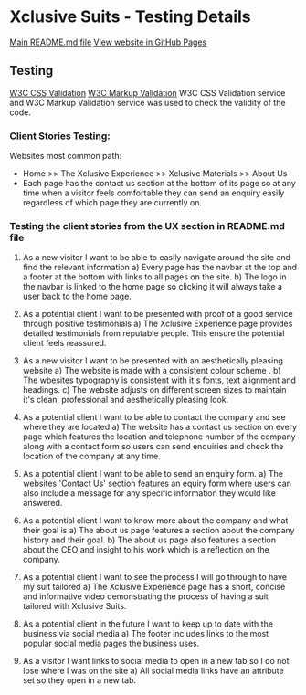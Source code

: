 # **Xclusive Suits - Testing Details**

[Main README.md file](https://github.com/Barronk99/milestone1-exclusivesuits/blob/master/README.md) 
[View website in GitHub Pages](https://github.com/Barronk99/milestone1-exclusivesuits)

## **Testing**

[W3C CSS Validation](https://jigsaw.w3.org/css-validator/)
[W3C Markup Validation](https://validator.w3.org/)
W3C CSS Validation service and W3C Markup Validation service was used to check the validity of the code.

### **Client Stories Testing:**

Websites most common path:
* Home >> The Xclusive Experience >> Xclusive Materials >> About Us
* Each page has the contact us section at the bottom of its page so at any time when a visitor feels comfortable they can send an enquiry easily regardless of which page they are currently on.

### **Testing the client stories from the UX section in README.md file** ###

1. As a new visitor I want to be able to easily navigate around the site and find the relevant information
    a) Every page has the navbar at the top and a footer at the bottom with links to all pages on the site.
    b) The logo in the navbar is linked to the home page so clicking it will always take a user back to the home page.

2. As a potential client I want to be presented with proof of a good service through positive testimonials
    a) The Xclusive Experience page provides detailed testimonials from reputable people. This ensure the potential client feels reassured.

3. As a new visitor I want to be presented with an aesthetically pleasing website
    a) The website is made with a consistent colour scheme .
    b) The wbesites typography is consistent with it's fonts, text alignment and headings.
    c) The website adjusts on different screen sizes to maintain it's clean, professional and aesthetically pleasing look.

4. As a potential client I want to be able to contact the company and see where they are located
    a) The website has a contact us section on every page which features the location and telephone number of the company along with a contact form so users can send enquiries and check the location of the company at any time.

5. As a potential client I want to be able to send an enquiry form.
    a) The websites 'Contact Us' section features an equiry form where users can also include a message for any specific information they would like answered.

6. As a potential client I want to know more about the company and what their goal is 
    a) The about us page features a section about the company history and their goal.
    b) The about us page also features a section about the CEO and insight to his work which is a reflection on the company.

7. As a potential client I want to see the process I will go through to have my suit tailored
    a) The Xclusive Experience page has a short, concise and informative video demonstrating the process of having a suit tailored with Xclusive Suits.

8. As a potential client in the future I want to keep up to date with the business via social media 
    a) The footer includes links to the most popular social media pages the business uses.

9. As a visitor I want links to social media to open in a new tab so I do not lose where I was on the site
    a) All social media links have an attribute set so they open in a new tab.

